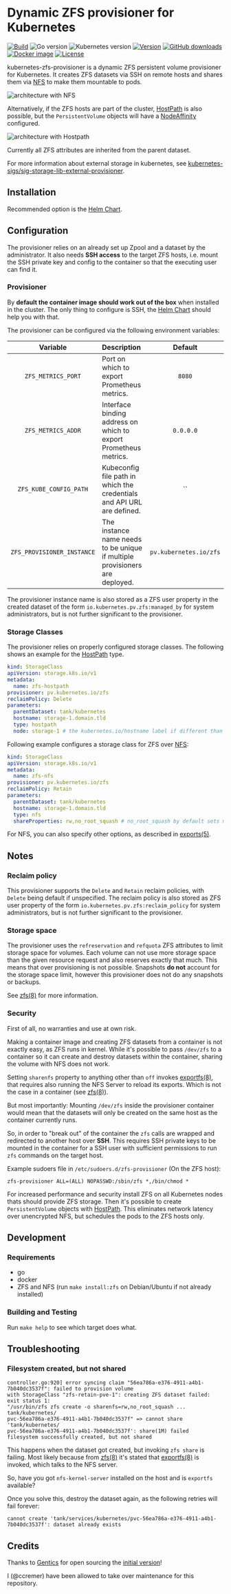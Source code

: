# Dynamic ZFS provisioner for Kubernetes

[![Build](https://img.shields.io/github/workflow/status/ccremer/kubernetes-zfs-provisioner/Test)][build]
![Go version](https://img.shields.io/github/go-mod/go-version/ccremer/kubernetes-zfs-provisioner)
![Kubernetes version](https://img.shields.io/badge/k8s-v1.19-blue)
[![Version](https://img.shields.io/github/v/release/ccremer/kubernetes-zfs-provisioner)][releases]
[![GitHub downloads](https://img.shields.io/github/downloads/ccremer/kubernetes-zfs-provisioner/total)][releases]
[![Docker image](https://img.shields.io/docker/pulls/ccremer/zfs-provisioner)][dockerhub]
[![License](https://img.shields.io/github/license/ccremer/kubernetes-zfs-provisioner)][license]

kubernetes-zfs-provisioner is a dynamic ZFS persistent volume provisioner for Kubernetes.
It creates ZFS datasets via SSH on remote hosts and shares them via [NFS][nfs] to make them mountable to pods.

![architecture with NFS](architecture.nfs.drawio.svg "Architecture with NFS provisioning")

Alternatively, if the ZFS hosts are part of the cluster, [HostPath][hostpath] is also possible,
but the `PersistentVolume` objects will have a [NodeAffinity][node affinity] configured.

![architecture with Hostpath](architecture.hostpath.drawio.svg "Architecture with Hostpath provisioning")

Currently all ZFS attributes are inherited from the parent dataset.

For more information about external storage in kubernetes, see
[kubernetes-sigs/sig-storage-lib-external-provisioner][lib provisioner].

## Installation

Recommended option is the [Helm Chart][helm chart].

## Configuration

The provisioner relies on an already set up Zpool and a dataset by the administrator.
It also needs **SSH access** to the target ZFS hosts, i.e. mount the SSH private key and
config to the container so that the executing user can find it.

### Provisioner

By **default the container image should work out of the box** when installed in the cluster.
The only thing to configure is SSH, the [Helm Chart][helm chart] should help you with that.

The provisioner can be configured via the following environment variables:

| Variable | Description | Default |
| :------: | :---------- | :-----: |
| `ZFS_METRICS_PORT` | Port on which to export Prometheus metrics. | `8080` |
| `ZFS_METRICS_ADDR` | Interface binding address on which to export Prometheus metrics. | `0.0.0.0` |
| `ZFS_KUBE_CONFIG_PATH` | Kubeconfig file path in which the credentials and API URL are defined. | `` |
| `ZFS_PROVISIONER_INSTANCE` | The instance name needs to be unique if multiple provisioners are deployed. | `pv.kubernetes.io/zfs` |

The provisioner instance name is also stored as a ZFS user property in the created
dataset of the form `io.kubernetes.pv.zfs:managed_by` for system administrators, but is not
further significant to the provisioner.

### Storage Classes

The provisioner relies on properly configured storage classes. The following shows an example
for the [HostPath][hostpath] type.

```yaml
kind: StorageClass
apiVersion: storage.k8s.io/v1
metadata:
  name: zfs-hostpath
provisioner: pv.kubernetes.io/zfs
reclaimPolicy: Delete
parameters:
  parentDataset: tank/kubernetes
  hostname: storage-1.domain.tld
  type: hostpath
  node: storage-1 # the kubernetes.io/hostname label if different than hostname parameter (optional)
```

Following example configures a storage class for ZFS over [NFS][nfs]:
```yaml
kind: StorageClass
apiVersion: storage.k8s.io/v1
metadata:
  name: zfs-nfs
provisioner: pv.kubernetes.io/zfs
reclaimPolicy: Retain
parameters:
  parentDataset: tank/kubernetes
  hostname: storage-1.domain.tld
  type: nfs
  shareProperties: rw,no_root_squash # no_root_squash by default sets mode to 'ro'
```
For NFS, you can also specify other options, as described in [exports(5)][man exports].

## Notes

### Reclaim policy

This provisioner supports the `Delete` and `Retain` reclaim policies, with `Delete` being
default if unspecified. The reclaim policy is also stored as ZFS user property of the form
`io.kubernetes.pv.zfs:reclaim_policy` for system administrators, but is not
further significant to the provisioner.

### Storage space

The provisioner uses the `refreservation` and `refquota` ZFS attributes to limit
storage space for volumes. Each volume can not use more storage space than
the given resource request and also reserves exactly that much. This means
that over provisioning is not possible. Snapshots **do not** account for the
storage space limit, however this provisioner does not do any snapshots or backups.

See [zfs(8)][man zfs] for more information.

### Security

First of all, no warranties and use at own risk.

Making a container image and creating ZFS datasets from a container is not exactly
easy, as ZFS runs in kernel. While it's possible to pass `/dev/zfs` to a container
so it can create and destroy datasets within the container, sharing the volume with NFS
does not work.

Setting `sharenfs` property to anything other than `off` invokes [exportfs(8)][man exportfs],
that requires also running the NFS Server to reload its exports. Which is not the case
in a container (see [zfs(8)][man zfs]).

But most importantly: Mounting `/dev/zfs` inside the provisioner container would mean that
the datasets will only be created on the same host as the container currently runs.

So, in order to "break out" of the container the `zfs` calls are wrapped and redirected
to another host over **SSH**. This requires SSH private keys to be mounted in the container
for a SSH user with sufficient permissions to run `zfs` commands on the target host.

Example sudoers file in `/etc/sudoers.d/zfs-provisioner` (On the ZFS host):
```
zfs-provisioner ALL=(ALL) NOPASSWD:/sbin/zfs *,/bin/chmod *
```

For increased performance and security install ZFS on all Kubernetes nodes thats should
provide ZFS storage. Then it's possible to create `PersistentVolume` objects with [HostPath][hostpath].
This eliminates network latency over unencrypted NFS, but schedules the pods to the ZFS hosts only.

## Development

### Requirements

* go
* docker
* ZFS and NFS (run `make install:zfs` on Debian/Ubuntu if not already installed)

### Building and Testing

Run `make help` to see which target does what.

## Troubleshooting

### Filesystem created, but not shared

```
controller.go:920] error syncing claim "56ea786a-e376-4911-a4b1-7b040dc3537f": failed to provision volume
with StorageClass "zfs-retain-pve-1": creating ZFS dataset failed: exit status 1:
"/usr/bin/zfs zfs create -o sharenfs=rw,no_root_squash ... tank/kubernetes/
pvc-56ea786a-e376-4911-a4b1-7b040dc3537f" => cannot share 'tank/kubernetes/
pvc-56ea786a-e376-4911-a4b1-7b040dc3537f': share(1M) failed
filesystem successfully created, but not shared
```

This happens when the dataset got created, but invoking `zfs share` is failing.
Most likely because from [zfs(8)][man zfs] it's stated that [exportfs(8)][man exportfs] is invoked, which talks to the NFS server.

So, have you got `nfs-kernel-server` installed on the host and is `exportfs` available?

Once you solve this, destroy the dataset again, as the following retries will fail forever:

```
cannot create 'tank/services/kubernetes/pvc-56ea786a-e376-4911-a4b1-7b040dc3537f': dataset already exists
```

## Credits

Thanks to [Gentics][gentics] for open sourcing the [initial version][gentics repo]!

I (@ccremer) have been allowed to take over maintenance for this repository.


[build]: https://github.com/ccremer/kubernetes-zfs-provisioner/actions?query=workflow%3ATest
[releases]: https://github.com/ccremer/kubernetes-zfs-provisioner/releases
[license]: https://github.com/ccremer/kubernetes-zfs-provisioner/blob/master/LICENSE.txt
[dockerhub]: https://hub.docker.com/r/ccremer/zfs-provisioner
[node affinity]: https://kubernetes.io/docs/concepts/storage/persistent-volumes/#node-affinity
[lib provisioner]: https://github.com/kubernetes-sigs/sig-storage-lib-external-provisioner
[hostpath]: https://kubernetes.io/docs/concepts/storage/volumes/#hostpath
[nfs]: https://kubernetes.io/docs/concepts/storage/volumes/#nfs
[man zfs]: https://linux.die.net/man/8/zfs
[man exportfs]: https://linux.die.net/man/8/exportfs
[man exports]: https://linux.die.net/man/5/exports
[helm chart]: https://ccremer.github.io/charts/kubernetes-zfs-provisioner/
[gentics]: https://www.gentics.com/genticscms/index.en.html
[gentics repo]: https://github.com/gentics/kubernetes-zfs-provisioner
